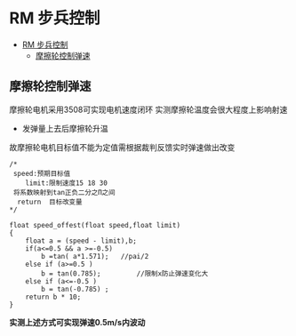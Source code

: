 # RM 步兵控制

- [RM 步兵控制](#rm-步兵控制)
  - [摩擦轮控制弹速](#摩擦轮控制弹速)

## 摩擦轮控制弹速

摩擦轮电机采用3508可实现电机速度闭环
实测摩擦轮温度会很大程度上影响射速

- 发弹量上去后摩擦轮升温

故摩擦轮电机目标值不能为定值需根据裁判反馈实时弹速做出改变

~~~
/*
 speed:预期目标值
	limit:限制速度15 18 30
 将系数映射到tan正负二分之Π之间
  return  目标改变量
*/

float speed_offest(float speed,float limit)
{
	float a = (speed - limit),b;
	if(a<=0.5 && a >=-0.5)  	 
		b =tan( a*1.571);	//pai/2
	else if	(a>=0.5 )		 
		b = tan(0.785);			//限制x防止弹速变化大
	else if	(a<=-0.5 )    
		b = tan(-0.785) ; 
	return b * 10;
}
~~~

**实测上述方式可实现弹速0.5m/s内波动**
